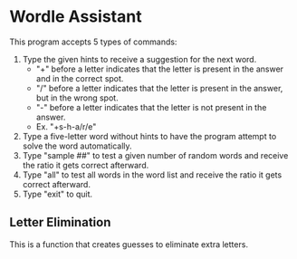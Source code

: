 # Wordle Assistant
This program accepts 5 types of commands:
1. Type the given hints to receive a suggestion for the next word.
    - "+" before a letter indicates that the letter is present in the answer and in the correct spot.
    - "/" before a letter indicates that the letter is present in the answer, but in the wrong spot.
    - "-" before a letter indicates that the letter is not present in the answer.
    - Ex. "+s-h-a/r/e"
2. Type a five-letter word without hints to have the program attempt to solve the word automatically.
3. Type "sample ##" to test a given number of random words and receive the ratio it gets correct afterward.
4. Type "all" to test all words in the word list and receive the ratio it gets correct afterward.
5. Type "exit" to quit.

## Letter Elimination
This is a function that creates guesses to eliminate extra letters.
